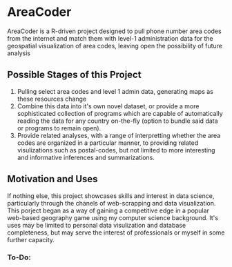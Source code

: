 # AreaCoder
AreaCoder is a R-driven project designed to pull phone number area codes from the internet and match them with level-1 administration data for the geospatial visualization of area codes, leaving open the possibility of future analysis

## Possible Stages of this Project

1. Pulling select area codes and level 1 admin data, generating maps as these resources change
2. Combine this data into it's own novel dataset, or provide a more sophisticated collection of programs which are capable of automatically reading the data for any country on-the-fly (option to bundle said data or programs to remain open).
3. Provide related analyses, with a range of interpretting whether the area codes are organized in a particular manner, to providing related visulizations such as postal-codes, but not limited to more interesting and informative inferences and summarizations. 

## Motivation and Uses
If nothing else, this project showcases skills and interest in data science, particularly through the chanels of web-scrapping and data visualization. This porject began as a way of gaining a competitive edge in a popular web-based geography game using my computer science background. It's uses may be limited to personal data visulization and database completeness, but may serve the interest of professionals or myself in some further capacity.

### To-Do:
